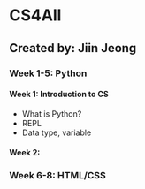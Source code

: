 # CS4All
## Created by: Jiin Jeong
### Week 1-5: Python
#### Week 1: Introduction to CS
* What is Python?
* REPL
* Data type, variable

#### Week 2: 
### Week 6-8: HTML/CSS
